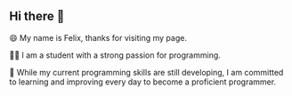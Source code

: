 ## Hi there 👋

😄️ My name is Felix, thanks for visiting my page.

🙏🏻 I am a student with a strong passion for programming.

🤔 While my current programming skills are still developing, I am committed to learning and improving every day to become a proficient programmer.


<!--
![Top Langs](https://github-readme-stats.vercel.app/api/top-langs/?username=felix2027&layout=compact)

[![Anurag's GitHub stats](https://github-readme-stats.vercel.app/api?username=felix2027)](https://github.com/anuraghazra/github-readme-stats)
-->

